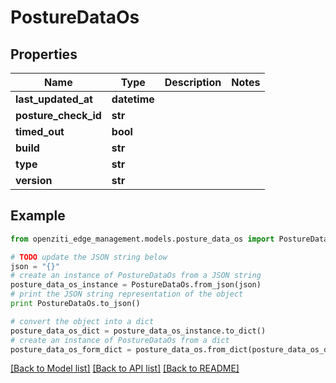 # PostureDataOs


## Properties
Name | Type | Description | Notes
------------ | ------------- | ------------- | -------------
**last_updated_at** | **datetime** |  | 
**posture_check_id** | **str** |  | 
**timed_out** | **bool** |  | 
**build** | **str** |  | 
**type** | **str** |  | 
**version** | **str** |  | 

## Example

```python
from openziti_edge_management.models.posture_data_os import PostureDataOs

# TODO update the JSON string below
json = "{}"
# create an instance of PostureDataOs from a JSON string
posture_data_os_instance = PostureDataOs.from_json(json)
# print the JSON string representation of the object
print PostureDataOs.to_json()

# convert the object into a dict
posture_data_os_dict = posture_data_os_instance.to_dict()
# create an instance of PostureDataOs from a dict
posture_data_os_form_dict = posture_data_os.from_dict(posture_data_os_dict)
```
[[Back to Model list]](../README.md#documentation-for-models) [[Back to API list]](../README.md#documentation-for-api-endpoints) [[Back to README]](../README.md)


